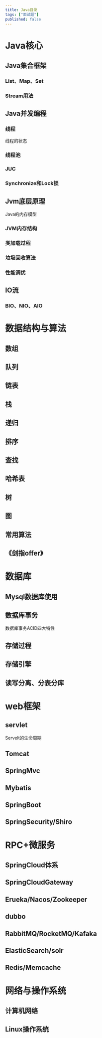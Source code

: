 ```yaml
---
title: Java目录
tags: ["面试题"]
published: false
---
```


# Java核心

## Java集合框架

### List、Map、Set

### Stream用法

## Java并发编程

### 线程

线程的状态

### 线程池

### JUC

### Synchronize和Lock锁



## Jvm底层原理

Java的内存模型

### JVM内存结构

### 类加载过程

### 垃圾回收算法

### 性能调优

## IO流

### BIO、NIO、AIO

# 数据结构与算法

## 数组

## 队列

## 链表

## 栈

## 递归

## 排序

## 查找

## 哈希表

## 树

## 图

## 常用算法

## 《剑指offer》

# 数据库

## Mysql数据库使用

## 数据库事务

数据库事务ACID四大特性  

## 存储过程

## 存储引擎

## 读写分离、分表分库

# web框架

## servlet

Servelt的生命周期

## Tomcat

## SpringMvc

## Mybatis

## SpringBoot

## SpringSecurity/Shiro

# RPC+微服务

## SpringCloud体系

## SpringCloudGateway

## Erueka/Nacos/Zookeeper

## dubbo

## RabbitMQ/RocketMQ/Kafaka

## ElasticSearch/solr

## Redis/Memcache

# 网络与操作系统

## 计算机网络

## Linux操作系统